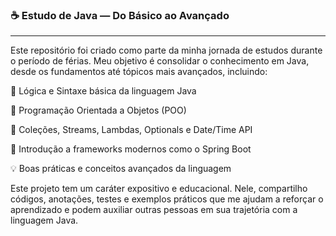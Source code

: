 ### ☕ Estudo de Java — Do Básico ao Avançado
---

Este repositório foi criado como parte da minha jornada de estudos durante o período de férias. Meu objetivo é consolidar o conhecimento em Java, desde os fundamentos até tópicos mais avançados, incluindo:

🧠 Lógica e Sintaxe básica da linguagem Java

🧰 Programação Orientada a Objetos (POO)

🔁 Coleções, Streams, Lambdas, Optionals e Date/Time API

🚀 Introdução a frameworks modernos como o Spring Boot

💡 Boas práticas e conceitos avançados da linguagem


Este projeto tem um caráter expositivo e educacional. Nele, compartilho códigos, anotações, testes e exemplos práticos que me ajudam a reforçar o aprendizado e podem auxiliar outras pessoas em sua trajetória com a linguagem Java.
